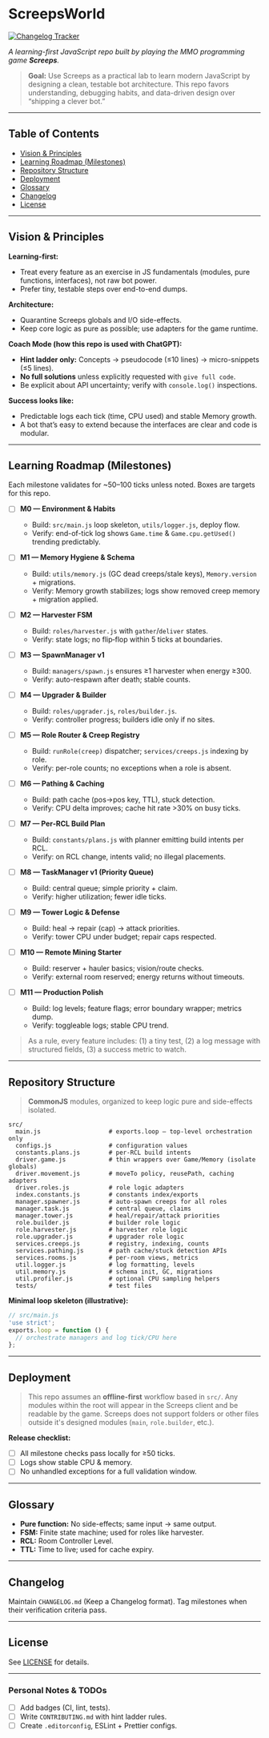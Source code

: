 # ScreepsWorld

[![Changelog Tracker](https://github.com/Ghostridr/ScreepsWorld/actions/workflows/changelog.yml/badge.svg?branch=master)](https://github.com/Ghostridr/ScreepsWorld/actions/workflows/changelog.yml)

*A learning-first JavaScript repo built by playing the MMO programming game **Screeps**.*

> **Goal:** Use Screeps as a practical lab to learn modern JavaScript by designing a clean, testable bot architecture. This repo favors understanding, debugging habits, and data-driven design over “shipping a clever bot.”

---

## Table of Contents

* [Vision & Principles](#vision--principles)
* [Learning Roadmap (Milestones)](#learning-roadmap-milestones)
* [Repository Structure](#repository-structure)
* [Deployment](#deployment)
* [Glossary](#glossary)
* [Changelog](#changelog)
* [License](#license)

---

## Vision & Principles

**Learning-first:**

* Treat every feature as an exercise in JS fundamentals (modules, pure functions, interfaces), not raw bot power.
* Prefer tiny, testable steps over end-to-end dumps.

**Architecture:**

* Quarantine Screeps globals and I/O side-effects.
* Keep core logic as pure as possible; use adapters for the game runtime.

**Coach Mode (how this repo is used with ChatGPT):**

* **Hint ladder only:** Concepts → pseudocode (≤10 lines) → micro-snippets (≤5 lines).
* **No full solutions** unless explicitly requested with `give full code`.
* Be explicit about API uncertainty; verify with `console.log()` inspections.

**Success looks like:**

* Predictable logs each tick (time, CPU used) and stable Memory growth.
* A bot that’s easy to extend because the interfaces are clear and code is modular.

---

## Learning Roadmap (Milestones)

Each milestone validates for \~50–100 ticks unless noted. Boxes are targets for this repo.

* [ ] **M0 — Environment & Habits**

  * Build: `src/main.js` loop skeleton, `utils/logger.js`, deploy flow.
  * Verify: end-of-tick log shows `Game.time` & `Game.cpu.getUsed()` trending predictably.
* [ ] **M1 — Memory Hygiene & Schema**

  * Build: `utils/memory.js` (GC dead creeps/stale keys), `Memory.version` + migrations.
  * Verify: Memory growth stabilizes; logs show removed creep memory + migration applied.
* [ ] **M2 — Harvester FSM**

  * Build: `roles/harvester.js` with `gather`/`deliver` states.
  * Verify: state logs; no flip‑flop within 5 ticks at boundaries.
* [ ] **M3 — SpawnManager v1**

  * Build: `managers/spawn.js` ensures ≥1 harvester when energy ≥300.
  * Verify: auto-respawn after death; stable counts.
* [ ] **M4 — Upgrader & Builder**

  * Build: `roles/upgrader.js`, `roles/builder.js`.
  * Verify: controller progress; builders idle only if no sites.
* [ ] **M5 — Role Router & Creep Registry**

  * Build: `runRole(creep)` dispatcher; `services/creeps.js` indexing by role.
  * Verify: per-role counts; no exceptions when a role is absent.
* [ ] **M6 — Pathing & Caching**

  * Build: path cache (pos→pos key, TTL), stuck detection.
  * Verify: CPU delta improves; cache hit rate >30% on busy ticks.
* [ ] **M7 — Per‑RCL Build Plan**

  * Build: `constants/plans.js` with planner emitting build intents per RCL.
  * Verify: on RCL change, intents valid; no illegal placements.
* [ ] **M8 — TaskManager v1 (Priority Queue)**

  * Build: central queue; simple priority + claim.
  * Verify: higher utilization; fewer idle ticks.
* [ ] **M9 — Tower Logic & Defense**

  * Build: heal → repair (cap) → attack priorities.
  * Verify: tower CPU under budget; repair caps respected.
* [ ] **M10 — Remote Mining Starter**

  * Build: reserver + hauler basics; vision/route checks.
  * Verify: external room reserved; energy returns without timeouts.
* [ ] **M11 — Production Polish**

  * Build: log levels; feature flags; error boundary wrapper; metrics dump.
  * Verify: toggleable logs; stable CPU trend.

> As a rule, every feature includes: (1) a tiny test, (2) a log message with structured fields, (3) a success metric to watch.

---

## Repository Structure

> **CommonJS** modules, organized to keep logic pure and side-effects isolated.

```text
src/
  main.js                   # exports.loop — top-level orchestration only
  configs.js                # configuration values
  constants.plans.js        # per-RCL build intents
  driver.game.js            # thin wrappers over Game/Memory (isolate globals)
  driver.movement.js        # moveTo policy, reusePath, caching adapters
  driver.roles.js           # role logic adapters
  index.constants.js        # constants index/exports
  manager.spawner.js        # auto-spawn creeps for all roles
  manager.task.js           # central queue, claims
  manager.tower.js          # heal/repair/attack priorities
  role.builder.js           # builder role logic
  role.harvester.js         # harvester role logic
  role.upgrader.js          # upgrader role logic
  services.creeps.js        # registry, indexing, counts
  services.pathing.js       # path cache/stuck detection APIs
  services.rooms.js         # per-room views, metrics
  util.logger.js            # log formatting, levels
  util.memory.js            # schema init, GC, migrations
  util.profiler.js          # optional CPU sampling helpers
  tests/                    # test files
```

**Minimal loop skeleton (illustrative):**

```js
// src/main.js
'use strict';
exports.loop = function () {
  // orchestrate managers and log tick/CPU here
};
```

---

## Deployment

> This repo assumes an **offline-first** workflow based in `src/`. Any modules within the root will appear in the Screeps client and be readable by the game. Screeps does not support folders or other files outside it's designed modules (`main`, `role.builder`, etc.).

**Release checklist:**

* [ ] All milestone checks pass locally for ≥50 ticks.
* [ ] Logs show stable CPU & memory.
* [ ] No unhandled exceptions for a full validation window.

---

## Glossary

* **Pure function:** No side-effects; same input → same output.
* **FSM:** Finite state machine; used for roles like harvester.
* **RCL:** Room Controller Level.
* **TTL:** Time to live; used for cache expiry.

---

## Changelog

Maintain `CHANGELOG.md` (Keep a Changelog format). Tag milestones when their verification criteria pass.

---

## License

See [LICENSE](LICENSE) for details.

---

### Personal Notes & TODOs

* [ ] Add badges (CI, lint, tests).
* [ ] Write `CONTRIBUTING.md` with hint ladder rules.
* [ ] Create `.editorconfig`, ESLint + Prettier configs.
